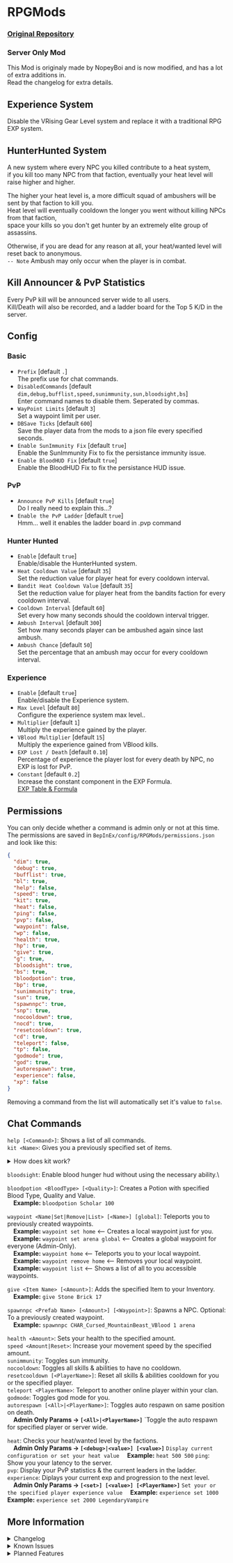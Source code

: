 # RPGMods
### [Original Repository](https://github.com/NopeyBoi/ChatCommands)
### Server Only Mod
This Mod is originaly made by NopeyBoi and is now modified, and has a lot of extra additions in.\
Read the changelog for extra details.

## Experience System
Disable the VRising Gear Level system and replace it with a traditional RPG EXP system.

## HunterHunted System
A new system where every NPC you killed contribute to a heat system,\
if you kill too many NPC from that faction, eventually your heat level will raise higher and higher.

The higher your heat level is, a more difficult squad of ambushers will be sent by that faction to kill you.\
Heat level will eventually cooldown the longer you went without killing NPCs from that faction,\
space your kills so you don't get hunter by an extremely elite group of assassins.

Otherwise, if you are dead for any reason at all, your heat/wanted level will reset back to anonymous.\
`-- Note` Ambush may only occur when the player is in combat.

## Kill Announcer & PvP Statistics
Every PvP kill will be announced server wide to all users.\
Kill/Death will also be recorded, and a ladder board for the Top 5 K/D in the server.

## Config
### Basic
- `Prefix` [default `.`]\
The prefix use for chat commands.
- `DisabledCommands` [default `dim,debug,bufflist,speed,sunimmunity,sun,bloodsight,bs`]\
Enter command names to disable them. Seperated by commas.
- `WayPoint Limits` [default `3`]\
Set a waypoint limit per user.
- `DBSave Ticks` [default `600`]\
Save the player data from the mods to a json file every specified seconds.
- `Enable SunImmunity Fix` [default `true`]\
Enable the SunImmunity Fix to fix the persistance immunity issue.
- `Enable BloodHUD Fix` [default `true`]\
Enable the BloodHUD Fix to fix the persistance HUD issue.
### PvP
- `Announce PvP Kills` [default `true`]\
Do I really need to explain this...?
- `Enable the PvP Ladder` [default `true`]\
Hmm... well it enables the ladder board in .pvp command
### Hunter Hunted
- `Enable` [default `true`]\
Enable/disable the HunterHunted system.
- `Heat Cooldown Value` [default `35`]\
Set the reduction value for player heat for every cooldown interval.
- `Bandit Heat Cooldown Value` [default `35`]\
Set the reduction value for player heat from the bandits faction for every cooldown interval.
- `Cooldown Interval` [default `60`]\
Set every how many seconds should the cooldown interval trigger.
- `Ambush Interval` [default `300`]\
Set how many seconds player can be ambushed again since last ambush.
- `Ambush Chance` [default `50`]\
Set the percentage that an ambush may occur for every cooldown interval.
### Experience
- `Enable` [default `true`]\
Enable/disable the Experience system.
- `Max Level` [default `80`]\
Configure the experience system max level..
- `Multiplier` [default `1`]\
Multiply the experience gained by the player.
- `VBlood Multiplier` [default `15`]\
Multiply the experience gained from VBlood kills.
- `EXP Lost / Death` [default `0.10`]\
Percentage of experience the player lost for every death by NPC, no EXP is lost for PvP.
- `Constant` [default `0.2`]\
Increase the constant component in the EXP Formula.\
[EXP Table & Formula](https://bit.ly/3npqdJw)

## Permissions
You can only decide whether a command is admin only or not at this time.\
The permissions are saved in `BepInEx/config/RPGMods/permissions.json` and look like this:
```json
{
  "dim": true,
  "debug": true,
  "bufflist": true,
  "bl": true,
  "help": false,
  "speed": true,
  "kit": true,
  "heat": false,
  "ping": false,
  "pvp": false,
  "waypoint": false,
  "wp": false,
  "health": true,
  "hp": true,
  "give": true,
  "g": true,
  "bloodsight": true,
  "bs": true,
  "bloodpotion": true,
  "bp": true,
  "sunimmunity": true,
  "sun": true,
  "spawnnpc": true,
  "snp": true,
  "nocooldown": true,
  "nocd": true,
  "resetcooldown": true,
  "cd": true,
  "teleport": false,
  "tp": false,
  "godmode": true,
  "god": true,
  "autorespawn": true,
  "experience": false,
  "xp": false
}
```
Removing a command from the list will automatically set it's value to `false`.

## Chat Commands
`help [<Command>]`: Shows a list of all commands.\
`kit <Name>`: Gives you a previously specified set of items.
<details>
<summary>How does kit work?</summary>

&ensp;&ensp;You will get a new config file located in `BepInEx/config/RPGMods/kits.json`
```json
[
  {
    "Name": "Example1",
    "PrefabGUIDs": {
      "820932258": 50, <-- 50 Gem Dust
      "2106123809": 20 <-- 20 Ghost Yarn
    }
  },
  {
    "Name": "Example2",
    "PrefabGUIDs": {
      "x1": y1,
      "x2": y2
    }
  }
]
```
&ensp;&ensp;A list of all PrefabGUIDs can be found [here](https://github.com/NopeyBoi/ChatCommands/blob/main/PrefabGUIDs%20-%209th%20June%202022.txt)!

</details>

`bloodsight`: Enable blood hunger hud without using the necessary ability.\

`bloodpotion <BloodType> [<Quality>]`: Creates a Potion with specified Blood Type, Quality and Value.\
&ensp;&ensp;**Example:** `bloodpotion Scholar 100`

`waypoint <Name|Set|Remove|List> [<Name>] [global]`: Teleports you to previously created waypoints.\
&ensp;&ensp;**Example:** `waypoint set home` <-- Creates a local waypoint just for you.\
&ensp;&ensp;**Example:** `waypoint set arena global` <-- Creates a global waypoint for everyone (Admin-Only).\
&ensp;&ensp;**Example:** `waypoint home` <-- Teleports you to your local waypoint.\
&ensp;&ensp;**Example:** `waypoint remove home` <-- Removes your local waypoint.\
&ensp;&ensp;**Example:** `waypoint list` <-- Shows a list of all to you accessible waypoints.

`give <Item Name> [<Amount>]`: Adds the specified Item to your Inventory.\
&ensp;&ensp;**Example:** `give Stone Brick 17`

`spawnnpc <Prefab Name> [<Amount>] [<Waypoint>]`: Spawns a NPC. Optional: To a previously created waypoint.\
&ensp;&ensp;**Example:** `spawnnpc CHAR_Cursed_MountainBeast_VBlood 1 arena`

`health <Amount>`: Sets your health to the specified amount.\
`speed <Amount|Reset>`: Increase your movement speed by the specified amount.\
`sunimmunity`: Toggles sun immunity.\
`nocooldown`: Toggles all skills & abilities to have no cooldown.\
`resetcooldown [<PlayerName>]`: Reset all skills & abilities cooldown for you or the specified player.\
`teleport <PlayerName>`: Teleport to another online player within your clan.\
`godmode`: Toggles god mode for you.\
`autorespawn [<All>|<PlayerName>]`: Toggles auto respawn on same position on death.\
&ensp;&ensp;**Admin Only Params -> `[<All>|<PlayerName>]`** `Toggle the auto respawn for specified player or server wide.

`heat`: Checks your heat/wanted level by the factions.\
&ensp;&ensp;**Admin Only Params -> `[<debug>|<value>] [<value>]`** `Display current configuration or set your heat value`
&ensp;&ensp;**Example:** `heat 500 500`
`ping`: Show you your latency to the server.\
`pvp`: Display your PvP statistics & the current leaders in the ladder.\
`experience`: Diplays your current exp and progression to the next level.\
&ensp;&ensp;**Admin Only Params -> `[<set>] [<value>] [<PlayerName>]`** `Set your or the specified player experience value`
&ensp;&ensp;**Example:** `experience set 1000`
&ensp;&ensp;**Example:** `experience set 2000 LegendaryVampire`

## More Information
<details>
<summary>Changelog</summary>

`1.3.9`
- Added Max Level configuration for experience system
- Improved EXP gain algorithm
- Minor bug fix

`1.3.8`
- Added BloodHUD command
- Added Experience System
- Added some more configs
- Added AutoSave for PvP & Experience System

`1.3.7`
- Improved ambush squad variety
- Added PvP stats for kills & death
- Added configuration for HunterHunted system
- Added configuration for PvP Kill announcement system
- Added !pvp command
- I/O violation error on first installation fixed.

`1.3.6`
- Added Hunter & Hunted system
- Added a player kill announcement
- Added heat command
- Added ping command

`1.3.5`
- Added godmode command
- Added autorespawn command
- Optimization & small fixes

`1.3.4`
- Added teleport command

`1.3.3`
- Added nocooldown command
- Added resetcooldown command

`1.3.2`
- Implemented a hacky fix for sunimmunity being persistent on respawn/relogin

`1.3.1`
- Fixed NPC Spawn
- Added ammount to spawn multiple NPC
- Temporary fix for sun immunity
- Hide commands from user without sufficient priviledge
- Disabled "waypoint" command for user in combat
- Admin ignore waypoint limits

`1.3.0`
- Added new command: spawnnpc
- Added rather whacky "permissions"
- Added a Waypoint Limit per User
- Added waypoint list option
- Added a reset function to speed
- Fixed health command
- Having no set parameters on ?health restores max health

`1.2.0`
- Added new command: waypoint
- Added new command: kit
- Added new config: DisabledCommands
- Fixed console spam when using give

`1.1.1`
- Tiny fix

`1.1.0`
- Added new command: bloodpotion
- Reworked give command (Send items directly into the inventory now)

`1.0.0`
- Initial release

</details>

<details>
<summary>Known Issues</summary>

- If BloodHUD command is enabled and the fix isn't enabled the user will be left with persistent BloodHUD.
- If SunImmunity command is enabled and the fix isn't enabled the user will be left with persistent SunImmunity.
- A save wipe is required to fix those issue, so don't enable those 2 command on your primary server if possible.

</details>

<details>
<summary>Planned Features</summary>

- Chat Permission Roles
- Kits Option: Limited Uses
- More optimization! It never hurts to optimize!
- Need a better fix for sunimmunity persistence issue
- Need a better system for bloodhud
- Add ban command
- Add heal command for healing other player

</details>
